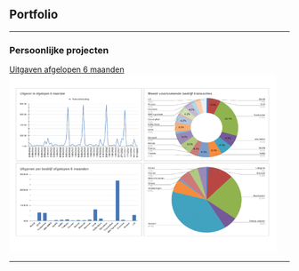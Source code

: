 ## Portfolio

---

### Persoonlijke projecten

[Uitgaven afgelopen 6 maanden](/uitgaven_afgelopen_6_maanden)
<img src="images/personal_project_uitgaven_afgelopen_6_maanden.png?raw=true"/>

---
